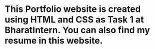 # This Portfolio website is created using HTML and CSS as Task 1 at BharatIntern. You can also find my resume in this website. 
